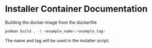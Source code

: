 # Installer Container Documentation


Building the docker image from the dockerfile

```bash
podman build . -t <example_name>:<example_tag>
```

The name and tag will be used in the installer script.